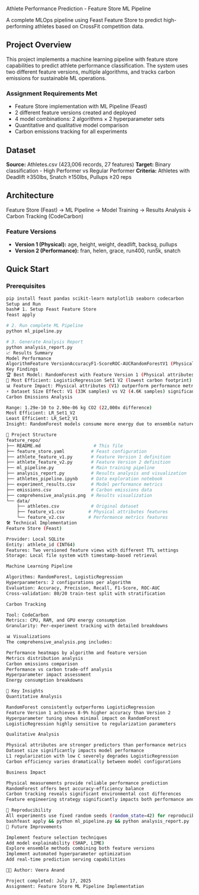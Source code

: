 Athlete Performance Prediction - Feature Store ML Pipeline

A complete MLOps pipeline using Feast Feature Store to predict high-performing athletes based on CrossFit competition data.

## Project Overview

This project implements a machine learning pipeline with feature store capabilities to predict athlete performance classification. The system uses two different feature versions, multiple algorithms, and tracks carbon emissions for sustainable ML operations.

### Assignment Requirements Met
- Feature Store implementation with ML Pipeline (Feast)
- 2 different feature versions created and deployed
- 4 model combinations: 2 algorithms × 2 hyperparameter sets
- Quantitative and qualitative model comparison
- Carbon emissions tracking for all experiments

## Dataset

**Source:** Athletes.csv (423,006 records, 27 features)
**Target:** Binary classification - High Performer vs Regular Performer
**Criteria:** Athletes with Deadlift ≥350lbs, Snatch ≥150lbs, Pullups ≥20 reps

## Architecture
Feature Store (Feast) → ML Pipeline → Model Training → Results Analysis
↓
Carbon Tracking (CodeCarbon)

### Feature Versions
- **Version 1 (Physical):** age, height, weight, deadlift, backsq, pullups
- **Version 2 (Performance):** fran, helen, grace, run400, run5k, snatch

## Quick Start

### Prerequisites
```bash
pip install feast pandas scikit-learn matplotlib seaborn codecarbon
Setup and Run
bash# 1. Setup Feast Feature Store
feast apply

# 2. Run complete ML Pipeline
python ml_pipeline.py

# 3. Generate Analysis Report
python analysis_report.py
📈 Results Summary
Model Performance
AlgorithmFeature VersionAccuracyF1-ScoreROC-AUCRandomForestV1 (Physical)0.9290.9200.972RandomForestV1 (Physical)0.9270.9180.971RandomForestV2 (Performance)0.8580.8820.898RandomForestV2 (Performance)0.8490.8740.897LogisticRegressionV2 (Performance)0.8340.8550.888LogisticRegressionV2 (Performance)0.8300.8520.885LogisticRegressionV1 (Physical)0.6700.5710.749LogisticRegressionV1 (Physical)0.6160.3230.713
Key Findings
🏆 Best Model: RandomForest with Feature Version 1 (Physical attributes)
🌱 Most Efficient: LogisticRegression Set1 V2 (lowest carbon footprint)
📊 Feature Impact: Physical attributes (V1) outperform performance metrics (V2)
⚡ Dataset Size Effect: V1 (33K samples) vs V2 (4.6K samples) significantly impacts performance
Carbon Emissions Analysis

Range: 1.29e-10 to 2.90e-06 kg CO2 (22,000x difference)
Most Efficient: LR_Set1_V2
Least Efficient: LR_Set2_V1
Insight: RandomForest models consume more energy due to ensemble nature

📁 Project Structure
feature_repo/
├── README.md                    # This file
├── feature_store.yaml          # Feast configuration
├── athlete_feature_v1.py       # Feature Version 1 definition
├── athlete_feature_v2.py       # Feature Version 2 definition
├── ml_pipeline.py              # Main training pipeline
├── analysis_report.py          # Results analysis and visualization
├── athletes_pipeline.ipynb     # Data exploration notebook
├── experiment_results.csv      # Model performance metrics
├── emissions.csv               # Carbon emissions data
├── comprehensive_analysis.png  # Results visualization
└── data/
    ├── athletes.csv            # Original dataset
    ├── feature_v1.csv         # Physical attributes features
    └── feature_v2.csv         # Performance metrics features
🛠️ Technical Implementation
Feature Store (Feast)

Provider: Local SQLite
Entity: athlete_id (INT64)
Features: Two versioned feature views with different TTL settings
Storage: Local file system with timestamp-based retrieval

Machine Learning Pipeline

Algorithms: RandomForest, LogisticRegression
Hyperparameters: 2 configurations per algorithm
Evaluation: Accuracy, Precision, Recall, F1-Score, ROC-AUC
Cross-validation: 80/20 train-test split with stratification

Carbon Tracking

Tool: CodeCarbon
Metrics: CPU, RAM, and GPU energy consumption
Granularity: Per-experiment tracking with detailed breakdowns

📊 Visualizations
The comprehensive_analysis.png includes:

Performance heatmaps by algorithm and feature version
Metrics distribution analysis
Carbon emissions comparison
Performance vs carbon trade-off analysis
Hyperparameter impact assessment
Energy consumption breakdowns

🔬 Key Insights
Quantitative Analysis

RandomForest consistently outperforms LogisticRegression
Feature Version 1 achieves 8-9% higher accuracy than Version 2
Hyperparameter tuning shows minimal impact on RandomForest
LogisticRegression highly sensitive to regularization parameters

Qualitative Analysis

Physical attributes are stronger predictors than performance metrics
Dataset size significantly impacts model performance
L1 regularization with low C severely degrades LogisticRegression
Carbon efficiency varies dramatically between model configurations

Business Impact

Physical measurements provide reliable performance prediction
RandomForest offers best accuracy-efficiency balance
Carbon tracking reveals significant environmental cost differences
Feature engineering strategy significantly impacts both performance and sustainability

🔄 Reproducibility
All experiments use fixed random seeds (random_state=42) for reproducible results. The complete pipeline can be re-executed with:
bashfeast apply && python ml_pipeline.py && python analysis_report.py
📝 Future Improvements

Implement feature selection techniques
Add model explainability (SHAP, LIME)
Explore ensemble methods combining both feature versions
Implement automated hyperparameter optimization
Add real-time prediction serving capabilities

👨‍💻 Author: Veera Anand

Project completed: July 17, 2025
Assignment: Feature Store ML Pipeline Implementation
